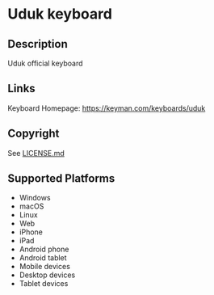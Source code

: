 Uduk keyboard
==============

Description
-----------
Uduk official keyboard

Links
-----
Keyboard Homepage: https://keyman.com/keyboards/uduk

Copyright
---------
See [LICENSE.md](LICENSE.md)

Supported Platforms
-------------------
 * Windows
 * macOS
 * Linux
 * Web
 * iPhone
 * iPad
 * Android phone
 * Android tablet
 * Mobile devices
 * Desktop devices
 * Tablet devices

